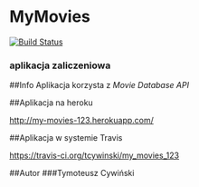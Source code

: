 # MyMovies 
[![Build Status](https://travis-ci.org/tcywinski/my_movies_123.svg?branch=master)](https://travis-ci.org/tcywinski/my_movies_123.svg?branch=master)
### aplikacja zaliczeniowa

##Info
Aplikacja korzysta z *Movie Database API*

##Aplikacja na heroku

http://my-movies-123.herokuapp.com/


##Aplikacja w systemie Travis

https://travis-ci.org/tcywinski/my_movies_123



##Autor
###Tymoteusz Cywiński

